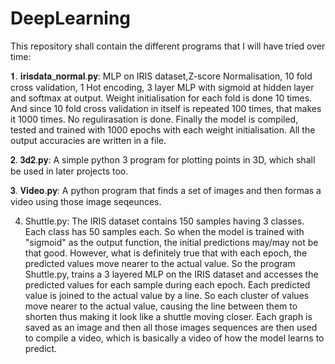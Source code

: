 # DeepLearning

This repository shall contain the different programs that I will have tried over time:

𝟏. 𝐢𝐫𝐢𝐬𝐝𝐚𝐭𝐚_𝐧𝐨𝐫𝐦𝐚𝐥.𝐩𝐲: MLP on IRIS dataset,Z-score Normalisation, 10 fold cross validation, 1 Hot encoding, 3 layer MLP with sigmoid at hidden layer and softmax at output. Weight initialisation for each fold is done 10 times. And since 10 fold cross validation in itself is repeated 100 times, that makes it 1000 times. No regulirasation is done. Finally the model is compiled, tested and trained with 1000 epochs with each weight initialisation. All the output accuracies are written in a file.
  
𝟐. 𝟑𝐝𝟐.𝐩𝐲: A simple python 3 program for plotting points in 3D, which shall be used in later projects too.

𝟑. 𝐕𝐢𝐝𝐞𝐨.𝐩𝐲: A python program that finds a set of images and then formas a video using those image seqeunces.

4. Shuttle.py: The IRIS dataset contains 150 samples having 3 classes. Each class has 50 samples each. So when the model is trained with "sigmoid" as the output function, the initial predictions may/may not be that good. However, what is definitely true that with each epoch, the predicted values move nearer to the actual value. So the program Shuttle.py, trains a 3 layered MLP on the IRIS dataset and accesses the predicted values for each sample during each epoch. Each predicted value is joined to the actual value by a line. So each cluster of values move nearer to the actual value, causing the line between them to shorten thus making it look like a shuttle moving closer. Each graph is saved as an image and then all those images sequences are then used to compile a video, which is basically a video of how the model learns to predict.
